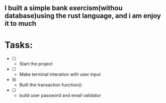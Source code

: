 ## I built a simple bank exercism(withou database)using the rust language, and i am enjoy it to much

# Tasks:
- [ ] -  Start the project
- [ ] - Make terminal interation with user input
- [x] - Built the transaction function()
- [ ] - build user password and email validator
